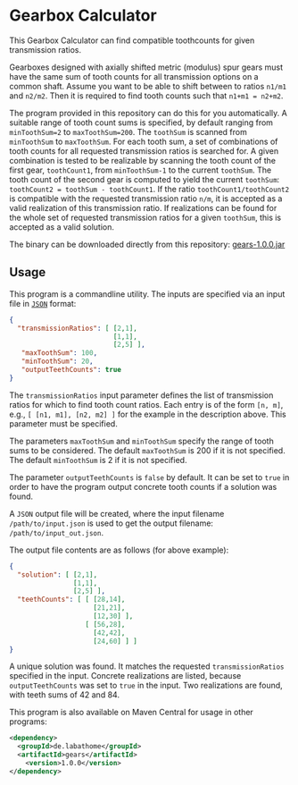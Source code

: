 # Gearbox Calculator
This Gearbox Calculator can find compatible toothcounts for given transmission ratios.

Gearboxes designed with axially shifted metric (modulus) spur gears
must have the same sum of tooth counts for all transmission options on a common shaft.
Assume you want to be able to shift between to ratios `n1/m1` and `n2/m2`.
Then it is required to find tooth counts such that `n1+m1 = n2+m2`.

The program provided in this repository can do this for you automatically.
A suitable range of tooth count sums is specified,
by default ranging from `minToothSum=2` to `maxToothSum=200`.
The `toothSum` is scanned from `minToothSum` to `maxToothSum`.
For each tooth sum, a set of combinations of tooth counts
for all requested transmission ratios is searched for.
A given combination is tested to be realizable by scanning the tooth count of the first gear, `toothCount1`,
from `minToothSum-1` to the current `toothSum`.
The tooth count of the second gear is computed to yield the current `toothSum`:
`toothCount2 = toothSum - toothCount1`.
If the ratio `toothCount1/toothCount2` is compatible with the requested transmission ratio `n/m`,
it is accepted as a valid realization of this transmission ratio.
If realizations can be found for the whole set of requested transmission ratios
for a given `toothSum`, this is accepted as a valid solution.

The binary can be downloaded directly from this repository: [gears-1.0.0.jar](https://github.com/jonathanschilling/gears/releases/download/v1.0.0/gears-1.0.0.jar)

## Usage

This program is a commandline utility.
The inputs are specified via an input file in [`JSON`](https://www.json.org) format:

```json
{
  "transmissionRatios": [ [2,1],
                          [1,1],
                          [2,5] ],
   "maxToothSum": 100,
   "minToothSum": 20,
   "outputTeethCounts": true
}
```

The `transmissionRatios` input parameter defines the list of transmission ratios
for which to find tooth count ratios.
Each entry is of the form `[n, m]`, e.g., `[ [n1, m1], [n2, m2] ]` for the example in the description above.
This parameter must be specified.

The parameters `maxToothSum` and `minToothSum` specify the range of tooth sums to be considered.
The default `maxToothSum` is 200 if it is not specified.
The default `minToothSum` is   2 if it is not specified.

The parameter `outputTeethCounts` is `false` by default.
It can be set to `true` in order to have the program output
concrete tooth counts if a solution was found.

A `JSON` output file will be created, where the input filename `/path/to/input.json`
is used to get the output filename: `/path/to/input_out.json`.

The output file contents are as follows (for above example):

```json
{
  "solution": [ [2,1],
                [1,1],
                [2,5] ],
  "teethCounts": [ [ [28,14],
                     [21,21],
                     [12,30] ],
                   [ [56,28],
                     [42,42],
                     [24,60] ] ]
}
```

A unique solution was found. It matches the requested `transmissionRatios` specified in the input.
Concrete realizations are listed, because `outputTeethCounts` was set to `true` in the input.
Two realizations are found, with teeth sums of 42 and 84.

This program is also available on Maven Central for usage in other programs:

```xml
<dependency>
  <groupId>de.labathome</groupId>
  <artifactId>gears</artifactId>
	<version>1.0.0</version>
</dependency>
```
